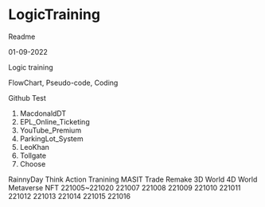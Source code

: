 # LogicTraining

Readme

01-09-2022

Logic training

FlowChart, Pseudo-code, Coding


Github Test

1. MacdonaldDT
2. EPL_Online_Ticketing
3. YouTube_Premium
4. ParkingLot_System
5. LeoKhan
6. Tollgate
7. Choose

RainnyDay
Think
Action
Tranining
MASIT
Trade Remake
3D World
4D World
Metaverse
NFT
221005~221020
221007
221008
221009
221010
221011
221012
221013
221014
221015
221016